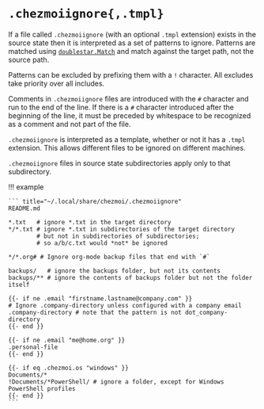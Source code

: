 # `.chezmoiignore{,.tmpl}`

If a file called `.chezmoiignore` (with an optional `.tmpl` extension) exists in
the source state then it is interpreted as a set of patterns to ignore. Patterns
are matched using [`doublestar.Match`][match] and match against the target path,
not the source path.

Patterns can be excluded by prefixing them with a `!` character. All excludes
take priority over all includes.

Comments in `.chezmoiignore` files are introduced with the `#` character and run
to the end of the line. If there is a `#` character introduced after the
beginning of the line, it must be preceded by whitespace to be recognized as
a comment and not part of the file.

`.chezmoiignore` is interpreted as a template, whether or not it has a `.tmpl`
extension. This allows different files to be ignored on different machines.

`.chezmoiignore` files in source state subdirectories apply only to that
subdirectory.

!!! example

    ``` title="~/.local/share/chezmoi/.chezmoiignore"
    README.md

    *.txt   # ignore *.txt in the target directory
    */*.txt # ignore *.txt in subdirectories of the target directory
            # but not in subdirectories of subdirectories;
            # so a/b/c.txt would *not* be ignored

    */*.org# # Ignore org-mode backup files that end with `#`

    backups/   # ignore the backups folder, but not its contents
    backups/** # ignore the contents of backups folder but not the folder itself

    {{- if ne .email "firstname.lastname@company.com" }}
    # Ignore .company-directory unless configured with a company email
    .company-directory # note that the pattern is not dot_company-directory
    {{- end }}

    {{- if ne .email "me@home.org" }}
    .personal-file
    {{- end }}

    {{- if eq .chezmoi.os "windows" }}
    Documents/*
    !Documents/*PowerShell/ # ignore a folder, except for Windows PowerShell profiles
    {{- end }}
    ```

[match]: https://pkg.go.dev/github.com/bmatcuk/doublestar/v4#Match

